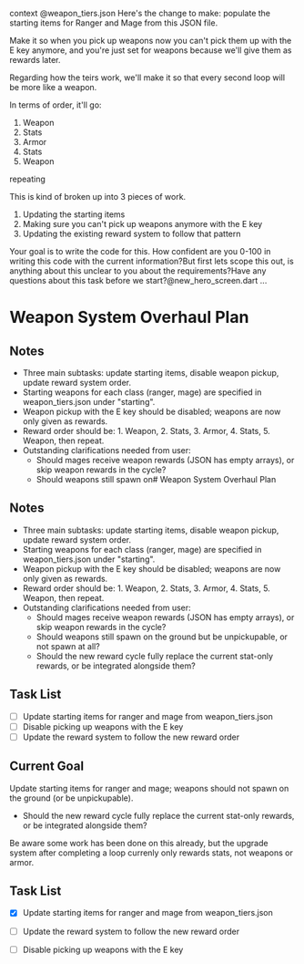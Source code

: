 context
@weapon_tiers.json 
Here's the change to make: populate the starting items for Ranger and Mage from this JSON file.

Make it so when you pick up weapons now you can't pick them up with the E key anymore, and you're just set for weapons because we'll give them as rewards later. 

Regarding how the teirs work, we'll make it so that every second loop will be more like a weapon. 

In terms of order, it'll go:
1. Weapon
2. Stats
3. Armor
4. Stats
5. Weapon

repeating

This is kind of broken up into 3 pieces of work.
1. Updating the starting items
2. Making sure you can't pick up weapons anymore with the E key
3. Updating the existing reward system to follow that pattern 

Your goal is to write the code for this.
How confident are you 0-100 in writing this code with the current information?But first lets scope this out, is anything about this unclear to you about the requirements?Have any questions about this task before we start?@new_hero_screen.dart 
...

# Weapon System Overhaul Plan

## Notes
- Three main subtasks: update starting items, disable weapon pickup, update reward system order.
- Starting weapons for each class (ranger, mage) are specified in weapon_tiers.json under "starting".
- Weapon pickup with the E key should be disabled; weapons are now only given as rewards.
- Reward order should be: 1. Weapon, 2. Stats, 3. Armor, 4. Stats, 5. Weapon, then repeat.
- Outstanding clarifications needed from user:
  - Should mages receive weapon rewards (JSON has empty arrays), or skip weapon rewards in the cycle?
  - Should weapons still spawn on# Weapon System Overhaul Plan

## Notes
- Three main subtasks: update starting items, disable weapon pickup, update reward system order.
- Starting weapons for each class (ranger, mage) are specified in weapon_tiers.json under "starting".
- Weapon pickup with the E key should be disabled; weapons are now only given as rewards.
- Reward order should be: 1. Weapon, 2. Stats, 3. Armor, 4. Stats, 5. Weapon, then repeat.
- Outstanding clarifications needed from user:
  - Should mages receive weapon rewards (JSON has empty arrays), or skip weapon rewards in the cycle?
  - Should weapons still spawn on the ground but be unpickupable, or not spawn at all?
  - Should the new reward cycle fully replace the current stat-only rewards, or be integrated alongside them?

## Task List
- [ ] Update starting items for ranger and mage from weapon_tiers.json
- [ ] Disable picking up weapons with the E key
- [ ] Update the reward system to follow the new reward order

## Current Goal
Update starting items for ranger and mage; weapons should not spawn on the ground (or be unpickupable).
  - Should the new reward cycle fully replace the current stat-only rewards, or be integrated alongside them?

Be aware some work has been done on this already, but the upgrade system after completing a loop currenly only rewards stats, not weapons or armor.

## Task List
- [x] Update starting items for ranger and mage from weapon_tiers.json
- [ ] Update the reward system to follow the new reward order
- [ ] Disable picking up weapons with the E key

